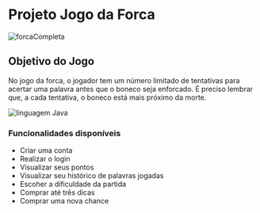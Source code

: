 # Projeto Jogo da Forca
![forcaCompleta](https://github.com/laracesquini/Faculdade/assets/138629084/de02bbaa-9b29-42aa-bc3e-21075d3551ef)

## Objetivo do Jogo

No jogo da forca, o jogador tem um número limitado de tentativas para acertar uma palavra antes que o boneco seja enforcado. É preciso lembrar que, a cada tentativa, o boneco está mais próximo da morte.

![linguagem Java](https://img.shields.io/badge/Java-ED8B00?style=for-the-badge&logo=java&logoColor=white)

### Funcionalidades disponíveis
* Criar uma conta
* Realizar o login
* Visualizar seus pontos
* Visualizar seu histórico de palavras jogadas
* Escoher a dificuldade da partida
* Comprar até três dicas
* Comprar uma nova chance

